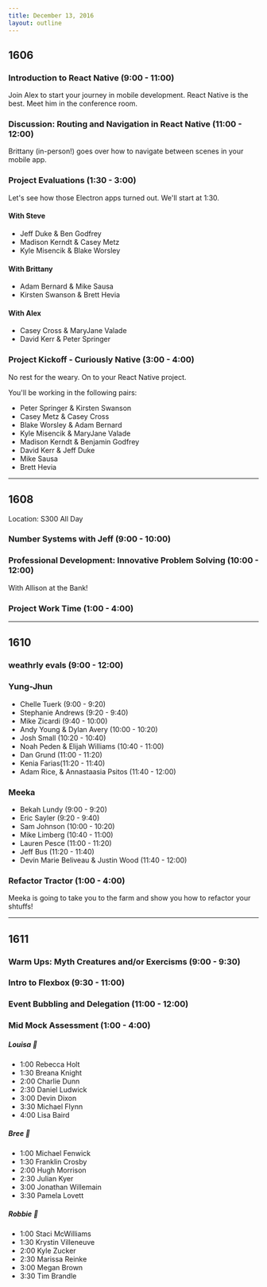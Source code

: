 ```yaml
---
title: December 13, 2016
layout: outline
---
```


## 1606

### Introduction to React Native (9:00 - 11:00)

Join Alex to start your journey in mobile development. React Native is the best. Meet him in the conference room.

### Discussion: Routing and Navigation in React Native (11:00 - 12:00)

Brittany (in-person!) goes over how to navigate between scenes in your mobile app.

### Project Evaluations (1:30 - 3:00)

Let's see how those Electron apps turned out. We'll start at 1:30.

#### With Steve

* Jeff Duke & Ben Godfrey
* Madison Kerndt & Casey Metz
* Kyle Misencik & Blake Worsley

#### With Brittany

* Adam Bernard & Mike Sausa
* Kirsten Swanson & Brett Hevia

#### With Alex

* Casey Cross & MaryJane Valade
* David Kerr & Peter Springer

### Project Kickoff - Curiously Native (3:00 - 4:00)

No rest for the weary. On to your React Native project.

You'll be working in the following pairs:

* Peter Springer & Kirsten Swanson
* Casey Metz & Casey Cross
* Blake Worsley & Adam Bernard
* Kyle Misencik & MaryJane Valade
* Madison Kerndt & Benjamin Godfrey
* David Kerr & Jeff Duke
* Mike Sausa
* Brett Hevia

***

## 1608

Location: S300 All Day

### Number Systems with Jeff (9:00 - 10:00)

### Professional Development: Innovative Problem Solving (10:00 - 12:00)
With Allison at the Bank!

### Project Work Time (1:00 - 4:00)

***

## 1610

### weathrly evals (9:00 - 12:00)

### Yung-Jhun

* Chelle Tuerk (9:00 - 9:20)
* Stephanie Andrews (9:20 - 9:40)
* Mike Zicardi (9:40 - 10:00)
* Andy Young & Dylan Avery (10:00 - 10:20)
* Josh Small (10:20 - 10:40)
* Noah Peden & Elijah Williams (10:40 - 11:00)
* Dan Grund (11:00 - 11:20)
* Kenia Farias(11:20 - 11:40)
* Adam Rice, & Annastaasia Psitos (11:40 - 12:00)


### Meeka

* Bekah Lundy (9:00 - 9:20)
* Eric Sayler (9:20 - 9:40)
* Sam Johnson (10:00 - 10:20)
* Mike Limberg   (10:40 - 11:00)
* Lauren Pesce (11:00 - 11:20)
* Jeff Bus (11:20 - 11:40)
* Devin Marie Beliveau & Justin Wood (11:40 - 12:00)

### Refactor Tractor (1:00 - 4:00)

Meeka is going to take you to the farm and show you how to refactor your shtuffs!

***

## 1611

### Warm Ups: Myth Creatures and/or Exercisms (9:00 - 9:30)

### Intro to Flexbox (9:30 - 11:00)

### Event Bubbling and Delegation (11:00 - 12:00)

### Mid Mock Assessment (1:00 - 4:00)

##### Louisa :see_no_evil:

* 1:00 Rebecca Holt
* 1:30 Breana Knight
* 2:00 Charlie Dunn
* 2:30 Daniel Ludwick
* 3:00 Devin Dixon
* 3:30 Michael Flynn
* 4:00 Lisa Baird

##### Bree :hear_no_evil:

* 1:00 Michael Fenwick
* 1:30 Franklin Crosby
* 2:00 Hugh Morrison
* 2:30 Julian Kyer
* 3:00 Jonathan Willemain
* 3:30 Pamela Lovett

##### Robbie :speak_no_evil:

* 1:00 Staci McWilliams
* 1:30 Krystin Villeneuve
* 2:00 Kyle Zucker
* 2:30 Marissa Reinke
* 3:00 Megan Brown
* 3:30 Tim Brandle
